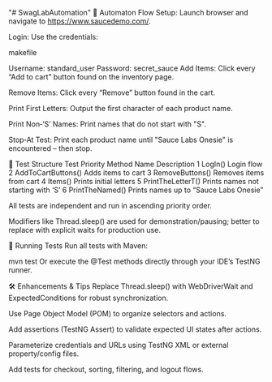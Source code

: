 "# SwagLabAutomation" 🧪 Automaton Flow
Setup: Launch browser and navigate to https://www.saucedemo.com/.

Login: Use the credentials:

makefile

Username: standard_user
Password: secret_sauce
Add Items: Click every “Add to cart” button found on the inventory page.

Remove Items: Click every “Remove” button found in the cart.

Print First Letters: Output the first character of each product name.

Print Non‑‘S’ Names: Print names that do not start with "S".

Stop‑At Test: Print each product name until "Sauce Labs Onesie" is encountered – then stop.

🧩 Test Structure
Test Priority	Method Name	Description
1	LogIn()	Login flow
2	AddToCartButtons()	Adds items to cart
3	RemoveButtons()	Removes items from cart
4	Items()	Prints initial letters
5	PrintTheLetterT()	Prints names not starting with ‘S’
6	PrintTheNamed()	Prints names up to “Sauce Labs Onesie”

All tests are independent and run in ascending priority order.

Modifiers like Thread.sleep() are used for demonstration/pausing; better to replace with explicit waits for production use.

🚀 Running Tests
Run all tests with Maven:


mvn test
Or execute the @Test methods directly through your IDE’s TestNG runner.

🛠️ Enhancements & Tips
Replace Thread.sleep() with WebDriverWait and ExpectedConditions for robust synchronization.

Use Page Object Model (POM) to organize selectors and actions.

Add assertions (TestNG Assert) to validate expected UI states after actions.

Parameterize credentials and URLs using TestNG XML or external property/config files.

Add tests for checkout, sorting, filtering, and logout flows.



